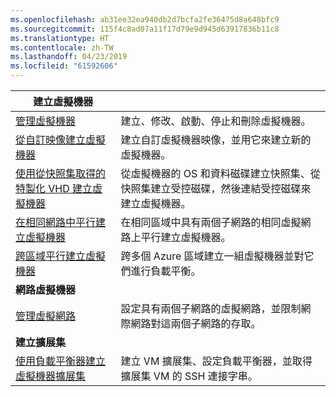 ```yaml
---
ms.openlocfilehash: ab31ee32ea940db2d7bcfa2fe36475d8a648bfc9
ms.sourcegitcommit: 115f4c8ad07a11f17d79e9d945d63917836b11c8
ms.translationtype: HT
ms.contentlocale: zh-TW
ms.lasthandoff: 04/23/2019
ms.locfileid: "61592606"
---
```

| **建立虛擬機器** || 
|---|---|
| [管理虛擬機器][1] | 建立、修改、啟動、停止和刪除虛擬機器。 |
| [從自訂映像建立虛擬機器][2] | 建立自訂虛擬機器映像，並用它來建立新的虛擬機器。 | 
| [使用從快照集取得的特製化 VHD 建立虛擬機器][3] | 從虛擬機器的 OS 和資料磁碟建立快照集、從快照集建立受控磁碟，然後連結受控磁碟來建立虛擬機器。 |  
| [在相同網路中平行建立虛擬機器][4] | 在相同區域中具有兩個子網路的相同虛擬網路上平行建立虛擬機器。 |
| [跨區域平行建立虛擬機器][5] | 跨多個 Azure 區域建立一組虛擬機器並對它們進行負載平衡。 |
| **網路虛擬機器** || 
| [管理虛擬網路][6] | 設定具有兩個子網路的虛擬網路，並限制網際網路對這兩個子網路的存取。 |
| **建立擴展集** ||
| [使用負載平衡器建立虛擬機器擴展集][7] | 建立 VM 擴展集、設定負載平衡器，並取得擴展集 VM 的 SSH 連接字串。 |

[1]: ../java-sdk-manage-virtual-machines.md
[2]: https://azure.microsoft.com/resources/samples/managed-disk-java-create-virtual-machine-using-custom-image/
[3]: https://azure.microsoft.com/resources/samples/managed-disk-java-create-virtual-machine-using-specialized-disk-from-vhd/
[4]: https://azure.microsoft.com/resources/samples/compute-java-manage-virtual-machines-in-parallel/
[5]: ../java-sdk-virtual-machines-in-parallel.md
[6]: ../java-sdk-manage-virtual-networks.md
[7]: ../java-sdk-manage-vm-scalesets.md